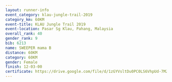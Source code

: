 ```yaml
---
layout: runner-info 
event_category: klau-jungle-trail-2019 
category_km: 60KM 
event-title: KLAU Jungle Trail 2019 
event-location: Pasar Sg Klau, Pahang, Malaysia 
overall_rank: 40
gender_rank: 9
bib: 6213
name: SWEEPER mama B
distance: 60KM
category: 60KM
gender: Female
finish: 12-03-00
certificate: https://drive.google.com/file/d/1zGYVsltDu0PC0LS6VhpUd-7MZ3WzU-iI/view?usp=sharing
---
```

